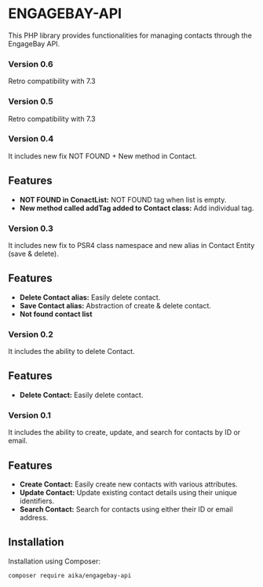 # ENGAGEBAY-API

This PHP library provides functionalities for managing contacts through the EngageBay API.

### Version 0.6
Retro compatibility with 7.3

### Version 0.5
Retro compatibility with 7.3

### Version 0.4

It includes new fix NOT FOUND + New method in Contact.

## Features

- **NOT FOUND in ConactList:** NOT FOUND tag when list is empty.
- **New method called addTag added to Contact class:** Add individual tag.

### Version 0.3

It includes new fix to PSR4 class namespace and new alias in Contact Entity (save & delete).

## Features

- **Delete Contact alias:** Easily delete contact.
- **Save Contact alias:** Abstraction of create & delete contact.
- **Not found contact list**

### Version 0.2

It includes the ability to delete Contact.

## Features

- **Delete Contact:** Easily delete contact.

### Version 0.1

It includes the ability to create, update, and search for contacts by ID or email.

## Features

- **Create Contact:** Easily create new contacts with various attributes.
- **Update Contact:** Update existing contact details using their unique identifiers.
- **Search Contact:** Search for contacts using either their ID or email address.

## Installation

Installation using Composer:

```bash
composer require aika/engagebay-api
